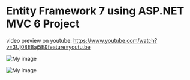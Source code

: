 
# Entity Framework 7 using ASP.NET MVC 6 Project

 video preview on youtube: https://www.youtube.com/watch?v=3Uj08E8aj5E&feature=youtu.be

![My image](http://imageshack.com/a/img921/8240/WatPoh.jpg)

![My image](http://imageshack.com/a/img921/4225/z0ri7s.png)
